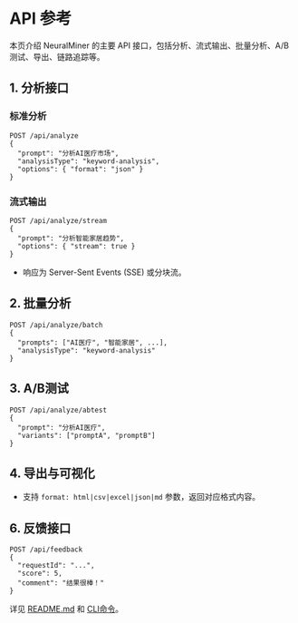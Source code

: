 # API 参考

本页介绍 NeuralMiner 的主要 API 接口，包括分析、流式输出、批量分析、A/B测试、导出、链路追踪等。

## 1. 分析接口

### 标准分析
```
POST /api/analyze
{
  "prompt": "分析AI医疗市场",
  "analysisType": "keyword-analysis",
  "options": { "format": "json" }
}
```

### 流式输出
```
POST /api/analyze/stream
{
  "prompt": "分析智能家居趋势",
  "options": { "stream": true }
}
```
- 响应为 Server-Sent Events (SSE) 或分块流。

## 2. 批量分析
```
POST /api/analyze/batch
{
  "prompts": ["AI医疗", "智能家居", ...],
  "analysisType": "keyword-analysis"
}
```

## 3. A/B测试
```
POST /api/analyze/abtest
{
  "prompt": "分析AI医疗",
  "variants": ["promptA", "promptB"]
}
```

## 4. 导出与可视化
- 支持 `format: html|csv|excel|json|md` 参数，返回对应格式内容。

## 6. 反馈接口
```
POST /api/feedback
{
  "requestId": "...",
  "score": 5,
  "comment": "结果很棒！"
}
```

详见 [README.md](../../README.md) 和 [CLI命令](../usage/cli-commands.md)。 